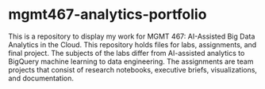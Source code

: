 # mgmt467-analytics-portfolio
This is a repository to display my work for MGMT 467: AI-Assisted Big Data Analytics in the Cloud. This repository holds files for labs, assignments, and final project. The subjects of the labs differ from AI-assisted analytics to BigQuery machine learning to data engineering. The assignments are team projects that consist of research notebooks, executive briefs, visualizations, and documentation.   
